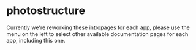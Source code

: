 # photostructure

Currently we're reworking these intropages for each app, please use the menu on the left to select other available documentation pages for each app, including this one.
